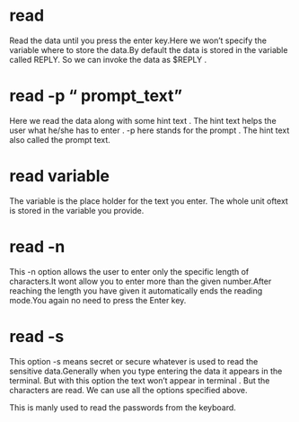 # read
Read the data until you press the enter key.Here we won’t specify the variable where to store the data.By default the data is stored in the variable called REPLY. So we can invoke the data as $REPLY .


# read -p “ prompt_text”
Here we read the data along with some hint text . The hint text helps the user what he/she has to enter . -p here stands for the prompt . The hint text also called the prompt text.


# read variable
The variable is the place holder for the text you enter. The whole unit oftext is stored in the variable you provide.

# read -n
This -n option allows the user to enter only the specific length of characters.It wont allow you to enter more than the given number.After reaching the length you have given it automatically ends the reading mode.You again no need to press the Enter key.


# read -s
This option -s means secret or secure whatever is used to read the sensitive data.Generally when you type entering the data it appears in the terminal. But with this option the text won’t appear in terminal . But the characters are read. We can use all the options specified above.

This is manly used to read the passwords from the keyboard.